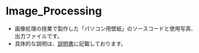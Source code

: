 # Image_Processing
- 画像処理の授業で製作した「パソコン用壁紙」のソースコードと使用写真、出力ファイルです。
- 具体的な説明は、[説明書](https://github.com/nanami-7020/Image_Processing/blob/master/CV/説明書.pdf)に記載しております。
